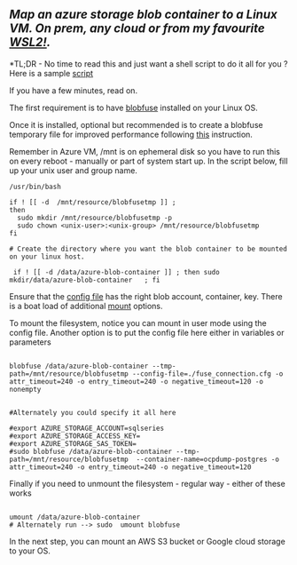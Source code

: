 ***Map an azure storage blob container to a Linux VM. On prem, any cloud or from my favourite [WSL2!](https://docs.microsoft.com/en-us/windows/wsl/).***
-------------------------------------------------------------------------------------------------------------------------------------------------------

*TL;DR - No time to read this and just want a shell script to do it all for you ? Here is a sample [script](./mount_azure_blobfuse.sh )

If you have a few minutes, read on.

The first requirement is to have [blobfuse](https://github.com/Azure/azure-storage-fuse/wiki/1.-Installation)  installed on your Linux OS. 

Once it is installed, optional but recommended is to create a blobfuse temporary file for improved performance following [this](https://docs.microsoft.com/en-us/azure/storage/blobs/storage-how-to-mount-container-linux) instruction. 

Remember in Azure VM, /mnt is on ephemeral disk so you have to run this on every reboot - manually or part of system start up. 
In the script below, fill up your unix user and group name.


```
/usr/bin/bash

if ! [[ -d  /mnt/resource/blobfusetmp ]] ;
then
  sudo mkdir /mnt/resource/blobfusetmp -p
  sudo chown <unix-user>:<unix-group> /mnt/resource/blobfusetmp
fi

# Create the directory where you want the blob container to be mounted on your linux host. 

 if ! [[ -d /data/azure-blob-container ]] ; then sudo mkdir/data/azure-blob-container   ; fi
```

Ensure that the [config file](./.fuse_connection.cfg) has the right blob account, container, key. There is a boat load of additional [mount](https://github.com/Azure/azure-storage-fuse) options.

To mount the filesystem, notice you can mount in user mode using the config file. Another option is to put the config file here either in variables or parameters

```

blobfuse /data/azure-blob-container --tmp-path=/mnt/resource/blobfusetmp --config-file=./fuse_connection.cfg -o attr_timeout=240 -o entry_timeout=240 -o negative_timeout=120 -o nonempty


#Alternately you could specify it all here

#export AZURE_STORAGE_ACCOUNT=sqlseries
#export AZURE_STORAGE_ACCESS_KEY=
#export AZURE_STORAGE_SAS_TOKEN=
#sudo blobfuse /data/azure-blob-container --tmp-path=/mnt/resource/blobfusetmp  --container-name=ocpdump-postgres -o attr_timeout=240 -o entry_timeout=240 -o negative_timeout=120
```

Finally if you need to unmount the filesystem - regular way - either of these works

```

umount /data/azure-blob-container
# Alternately run --> sudo  umount blobfuse

```

In the next step, you can mount an AWS S3 bucket or Google cloud storage to your OS.
